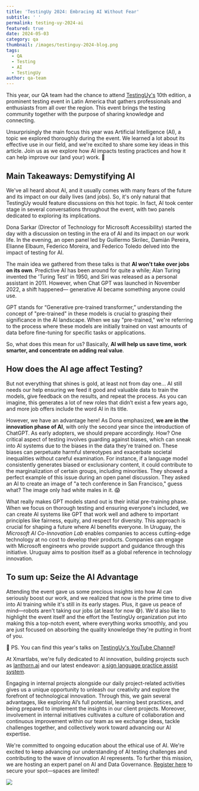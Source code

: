 ```yaml
---
title: 'TestingUy 2024: Embracing AI Without Fear'
subtitle: ' '
permalink: testing-uy-2024-ai
featured: true
date: 2024-05-03
category: qa
thumbnail: /images/testinguy-2024-blog.png
tags:
  - QA
  - Testing
  - AI
  - TestingUy
author: qa-team
---
```


This year, our QA team had the chance to attend [TestingUy's](https://testinguy.org/) 10th edition, a prominent testing event in Latin America that gathers professionals and enthusiasts from all over the region. This event brings the testing community together with the purpose of sharing knowledge and connecting.

Unsurprisingly the main focus this year was Artificial Intelligence (AI), a topic we explored thoroughly during the event. We learned a lot about its effective use in our field, and we're excited to share some key ideas in this article. Join us as we explore how AI impacts testing practices and how it can help improve our (and your) work. 🚀

## Main Takeaways: Demystifying AI

We've all heard about AI, and it usually comes with many fears of the future and its impact on our daily lives (and jobs). So, it's only natural that TestingUy would feature discussions on this hot topic. In fact, AI took center stage in several conversations throughout the event, with two panels dedicated to exploring its implications.

Dona Sarkar (Director of Technology for Microsoft Accessibility) started the day with a discussion on testing in the era of AI and its impact on our work life. In the evening, an open panel led by Guillermo Skrilec, Damián Pereira, Elianne Elbaum, Federico Moreira, and Federico Toledo delved into the impact of testing for AI.

The main idea we gathered from these talks is that **AI won't take over jobs on its own**. Predictive AI has been around for quite a while; Alan Turing invented the 'Turing Test' in 1950, and Siri was released as a personal assistant in 2011. However, when Chat GPT was launched in November 2022, a shift happened— generative AI became something anyone could use.

GPT stands for “Generative pre-trained transformer,” understanding the concept of "pre-trained" in these models is crucial to grasping their significance in the AI landscape. When we say "pre-trained," we're referring to the process where these models are initially trained on vast amounts of data before fine-tuning for specific tasks or applications.

So, what does this mean for us? Basically, **AI will help us save time, work smarter, and concentrate on adding real value**.

## How does the AI age affect Testing?

But not everything that shines is gold, at least not from day one… AI still needs our help ensuring we feed it good and valuable data to train the models, give feedback on the results, and repeat the process. As you can imagine, this generates a lot of new roles that didn’t exist a few years ago, and more job offers include the word AI in its title.

However, we have an advantage here! As Dona emphasized, **we are in the innovation phase of AI**, with only the second year since the introduction of ChatGPT. As early adopters, we should prepare accordingly. How? One critical aspect of testing involves guarding against biases, which can sneak into AI systems due to the biases in the data they're trained on. These biases can perpetuate harmful stereotypes and exacerbate societal inequalities without careful examination. For instance, if a language model consistently generates biased or exclusionary content, it could contribute to the marginalization of certain groups, including minorities. They showed a perfect example of this issue during an open panel discussion. They asked an AI to create an image of "a tech conference in San Francisco," guess what? The image only had white males in it. 😱

What really makes GPT models stand out is their initial pre-training phase. When we focus on thorough testing and ensuring everyone's included, we can create AI systems like GPT that work well and adhere to important principles like fairness, equity, and respect for diversity. This approach is crucial for shaping a future where AI benefits everyone. In Uruguay, the _Microsoft AI Co-Innovation Lab_ enables companies to access cutting-edge technology at no cost to develop their products. Companies can engage with Microsoft engineers who provide support and guidance through this initiative. Uruguay aims to position itself as a global reference in technology innovation.

## To sum up: Seize the AI Advantage

Attending the event gave us some precious insights into how AI can seriously boost our work, and we realized that now is the prime time to dive into AI training while it's still in its early stages. Plus, it gave us peace of mind—robots aren't taking our jobs (at least for now 😅). We'd also like to highlight the event itself and the effort the TestingUy organization put into making this a top-notch event, where everything works smoothly, and you are just focused on absorbing the quality knowledge they're putting in front of you.

👀﻿ PS. You can find this year's talks on [TestingUy's YouTube Channel](https://www.youtube.com/c/TestingUy)!

At Xmartlabs, we're fully dedicated to AI innovation, building projects such as [lanthorn.ai](http://lanthorn.ai/) and our latest endeavor: [a sign language practice assist system](https://blog.xmartlabs.com/blog/machine-learning-sign-language-recognition/).

Engaging in internal projects alongside our daily project-related activities gives us a unique opportunity to unleash our creativity and explore the forefront of technological innovation. Through this, we gain several advantages, like exploring AI’s full potential, learning best practices, and being prepared to implement the insights in our client projects. Moreover, involvement in internal initiatives cultivates a culture of collaboration and continuous improvement within our team as we exchange ideas, tackle challenges together, and collectively work toward advancing our AI expertise.

We're committed to ongoing education about the ethical use of AI. We're excited to keep advancing our understanding of AI testing challenges and contributing to the wave of innovation AI represents. To further this mission, we are hosting an expert panel on AI and Data Governance. [Register here](https://lu.ma/wuajojk8) to secure your spot—spaces are limited!

![](/images/linkedin-google-forms-1.2.png)
